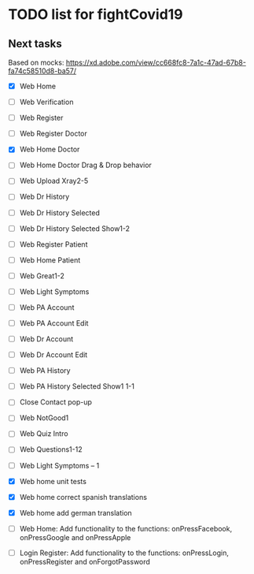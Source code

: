 # TODO list for fightCovid19

## Next tasks

Based on mocks:
https://xd.adobe.com/view/cc668fc8-7a1c-47ad-67b8-fa74c58510d8-ba57/

- [X] Web Home
- [ ] Web Verification
- [ ] Web Register
- [ ] Web Register Doctor
- [X] Web Home Doctor
- [ ] Web Home Doctor Drag & Drop behavior
- [ ] Web Upload Xray2-5
- [ ] Web Dr History
- [ ] Web Dr History Selected
- [ ] Web Dr History Selected Show1-2
- [ ] Web Register Patient
- [ ] Web Home Patient
- [ ] Web Great1-2
- [ ] Web Light Symptoms
- [ ] Web PA Account
- [ ] Web PA Account Edit
- [ ] Web Dr Account
- [ ] Web Dr Account Edit
- [ ] Web PA History
- [ ] Web PA History Selected Show1 1-1
- [ ] Close Contact pop-up
- [ ] Web NotGood1
- [ ] Web Quiz Intro
- [ ] Web Questions1-12
- [ ] Web Light Symptoms – 1

- [X] Web home unit tests
- [X] Web home correct spanish translations
- [X] Web home add german translation
- [ ] Web Home: Add functionality to the functions: onPressFacebook, onPressGoogle and onPressApple
- [ ] Login Register: Add functionality to the functions: onPressLogin, onPressRegister and onForgotPassword
